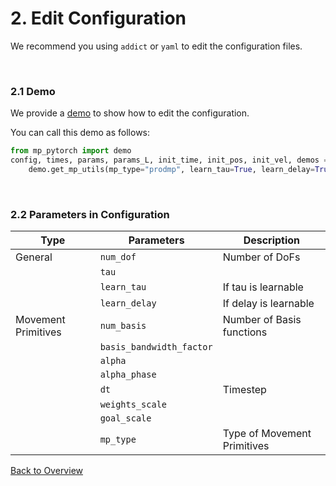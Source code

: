 # 2. Edit Configuration

We recommend you using `addict` or `yaml` to edit the configuration files.

&nbsp;
### 2.1 Demo
We provide a [demo](../mp_pytorch/demo/demo_mp_config.py) to show how to edit the configuration. 

You can call this demo as follows:

```python
from mp_pytorch import demo
config, times, params, params_L, init_time, init_pos, init_vel, demos = \
    demo.get_mp_utils(mp_type="prodmp", learn_tau=True, learn_delay=True)
```

&nbsp;
### 2.2 Parameters in Configuration

| Type                | Parameters               | Description                 |
|---------------------|--------------------------|-----------------------------|
| General             | `num_dof`                | Number of DoFs              |
|                     | `tau`                    |                             |
|                     | `learn_tau`              | If tau is learnable         | 
|                     | `learn_delay`            | If delay is learnable       |
| Movement Primitives | `num_basis`              | Number of Basis functions   |
|                     | `basis_bandwidth_factor` |                             |
|                     | `alpha`                  |                             |
|                     | `alpha_phase`            |                             |
|                     | `dt`                     | Timestep                    |
|                     | `weights_scale`          |                             |
|                     | `goal_scale`             |                             |
|                     | `mp_type`                | Type of Movement Primitives |


[Back to Overview](./)